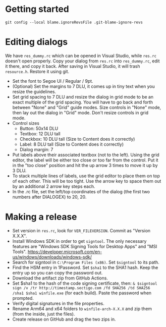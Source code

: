 # Getting started

```
git config --local blame.ignoreRevsFile .git-blame-ignore-revs
```

# Editing dialogs
We have `res_dummy.rc` which can be opened in Visual Studio, while `res.rc` doesn't open properly.
Copy your dialog from `res.rc` into `res_dummy.rc`, edit it there, and copy it back.
After saving in Visual Studio, it will trash `resource.h`. Restore it using git.

- Set the font to Segoe UI / Regular / 9pt.
- (Optional) Set the margins to 7 DLU, it comes up in tiny text when you resize the guidelines.
- Set grid spacing to 7 DLU and resize the dialog in grid mode to be an exact multiple of the grid spacing. You will have to go back and forth between "None" and "Grid" guide modes. Size controls in "None" mode, then lay out the dialog in "Grid" mode. Don't resize controls in grid mode.
- Control sizes
    - Button: 50x14 DLU
    - Textbox: 12 DLU tall
    - Checkbox: 10 DLU tall (Size to Content does it correctly)
    - Label: 8 DLU tall (Size to Content does it correctly)
    - Dialog margin: 7
- Put labels above their associated textbox (not to the left). Using the grid editor, the label will be either too close or too far from the control. Put it in the "too close" position and hit the up arrow 3 times to move it up by 3 DLU.
- To stack multiple lines of labels, use the grid editor to place them on top of each other. This will be too tight. Use the arrow key to space them out by an additional 2 arrow key steps each.
- In the .rc file, set the left/top coordinates of the dialog (the first two numbers after DIALOGEX) to 20, 20.

# Making a release
- Set version in `res.rc`, look for `VER_FILEVERSION`. Commit as "Version X.X.X".
- Install Windows SDK in order to get `signtool`. The only necessary features are "Windows SDK Signing Tools for Desktop Apps" and "MSI Tools". https://developer.microsoft.com/en-us/windows/downloads/windows-sdk/
- Search for signtool in `C:\Program Files (x86)`. Set `$signtool` to its path.
- Find the HSM entry in 1Password. Set `$sha1` to the SHA1 hash. Keep the entry up so you can copy the password out.
- Download the artifact zip from GitHub Actions.
- Set $sha1 to the hash of the code signing certificate, then: `& $signtool sign /v /tr http://timestamp.sectigo.com /fd SHA256 /td SHA256 /sha1 $sha1 winfile.exe` (for each build). Paste the password when prompted.
- Verify digital signatures in the file properties.
- Rename Arm64 and x64 folders to `winfile-arch-X.X.X` and zip them (from the inside, just the files).
- Create release on GitHub and drag the two zips in.
